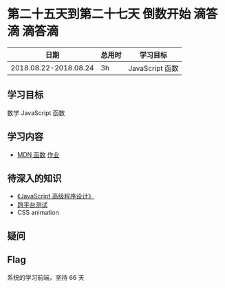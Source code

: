 # 第二十五天到第二十七天 倒数开始 滴答滴 滴答滴

| 日期                  | 总用时 | 学习目标        |
| --------------------- | ------ | --------------- |
| 2018.08.22-2018.08.24 | 3h     | JavaScript 函数 |

## 学习目标

数学 JavaScript 函数

## 学习内容

- [MDN 函数](https://developer.mozilla.org/zh-CN/docs/Learn/JavaScript/Building_blocks/Functions)
  [作业]()

## 待深入的知识

- [《JavaScript 高级程序设计》](https://book.douban.com/subject/10546125/)
- [跨平台测试](https://developer.mozilla.org/en-US/docs/Learn/Tools_and_testing/Cross_browser_testing)
- CSS animation

## 疑问

## Flag

系统的学习前端，坚持 66 天
